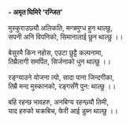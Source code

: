 **- अमृत घिमिरे ‘रन्जित’**


मुस्कुराउछ्यौ अलिकति, मन्त्रमुग्ध हुन थाल्छु,  
सपनी अनि विपनिको, सिमानालाई छुन थाल्छु ।।


बेसुरमै किन नहोस, एउटा छुट्टै कल्पनामा,  
तिम्रैलागी समर्पित, सिर्जनाको धुन थाल्छु ।।


रङ्ग्याउने योजना त्यो, सादा पाना जिन्दगीका,  
तिम्रै मन्द मुस्कानको, रङ्गसँगै पुन: थाल्छु ।।


बहि रहन्छ भावहरु, अनबिग्य रहन्छ्यौ तिमी,  
याद हरुको चक्रबिच, फेरी आई डुब्न थाल्छु ।।

